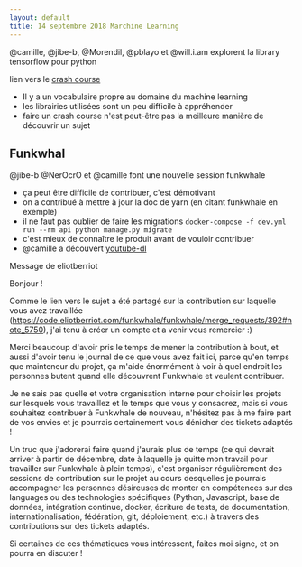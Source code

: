 ```yaml
---
layout: default
title: 14 septembre 2018 Marchine Learning
---
```



@camille, @jibe-b, @Morendil, @pblayo et @will.i.am explorent la library tensorflow pour python

lien vers le [crash course](https://colab.research.google.com/notebooks/mlcc/first_steps_with_tensor_flow.ipynb?utm_source=mlcc&utm_campaign=colab-external&utm_medium=referral&utm_content=firststeps-colab&hl=en#scrollTo=4YS50CQb2ooO)
- Il y a un vocabulaire propre au domaine du machine learning
- les librairies utilisées sont un peu difficile à appréhender
- faire un crash course n'est peut-être pas la meilleure manière de découvrir un sujet

## Funkwhal

@jibe-b @NerOcrO et @camille font une nouvelle session funkwhale

* ça peut être difficile de contribuer, c'est démotivant
* on a contribué à mettre à jour la doc de yarn (en citant funkwhale en exemple)
* il ne faut pas oublier de faire les migrations `docker-compose -f dev.yml run --rm api python manage.py migrate`
* c'est mieux de connaître le produit avant de vouloir contribuer
* @camille a découvert [youtube-dl](https://rg3.github.io/youtube-dl/)


Message de eliotberriot

Bonjour !

Comme le lien vers le sujet a été partagé sur la contribution sur laquelle vous avez travaillée (https://code.eliotberriot.com/funkwhale/funkwhale/merge_requests/392#note_5750), j'ai tenu à créer un compte et a venir vous remercier :)

Merci beaucoup d'avoir pris le temps de mener la contribution à bout, et aussi d'avoir tenu le journal de ce que vous avez fait ici, parce qu'en temps que mainteneur du projet, ça m'aide énormément à voir à quel endroit les personnes butent quand elle découvrent Funkwhale et veulent contribuer.

Je ne sais pas quelle et votre organisation interne pour choisir les projets sur lesquels vous travaillez et le temps que vous y consacrez, mais si vous souhaitez contribuer à Funkwhale de nouveau, n'hésitez pas à me faire part de vos envies et je pourrais certainement vous dénicher des tickets adaptés !

Un truc que j'adorerai faire quand j'aurais plus de temps (ce qui devrait arriver à partir de décembre, date à laquelle je quitte mon travail pour travailler sur Funkwhale à plein temps), c'est organiser régulièrement des sessions de contribution sur le projet au cours desquelles je pourrais accompagner les personnes désireuses de monter en compétences sur des languages ou des technologies spécifiques (Python, Javascript, base de données, intégration continue, docker, écriture de tests, de documentation, internationalisation, fédération, git, déploiement, etc.) à travers des contributions sur des tickets adaptés.

Si certaines de ces thématiques vous intéressent, faites moi signe, et on pourra en discuter !
